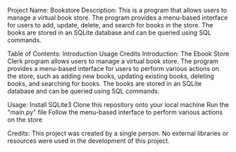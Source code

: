 Project Name: Bookstore
Description:
This is a program that allows users to manage a virtual book store. The program provides a menu-based interface for users to add, update, delete, and search for books in the store. The books are stored in an SQLite database and can be queried using SQL commands.

Table of Contents:
Introduction
Usage
Credits
Introduction:
The Ebook Store Clerk program allows users to manage a virtual book store. The program provides a menu-based interface for users to perform various actions on the store, such as adding new books, updating existing books, deleting books, and searching for books. The books are stored in an SQLite database and can be queried using SQL commands.

Usage:
Install SQLite3
Clone this repository onto your local machine
Run the "main.py" file
Follow the menu-based interface to perform various actions on the store

Credits:
This project was created by a single person. No external libraries or resources were used in the development of this project.

